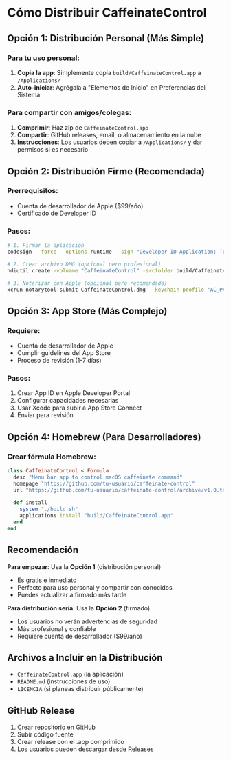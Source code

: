 # Cómo Distribuir CaffeinateControl

## Opción 1: Distribución Personal (Más Simple)

### Para tu uso personal:
1. **Copia la app**: Simplemente copia `build/CaffeinateControl.app` a `/Applications/`
2. **Auto-iniciar**: Agrégala a "Elementos de Inicio" en Preferencias del Sistema

### Para compartir con amigos/colegas:
1. **Comprimir**: Haz zip de `CaffeinateControl.app`
2. **Compartir**: GitHub releases, email, o almacenamiento en la nube
3. **Instrucciones**: Los usuarios deben copiar a `/Applications/` y dar permisos si es necesario

## Opción 2: Distribución Firme (Recomendada)

### Prerrequisitos:
- Cuenta de desarrollador de Apple ($99/año)
- Certificado de Developer ID

### Pasos:
```bash
# 1. Firmar la aplicación
codesign --force --options runtime --sign "Developer ID Application: Tu Nombre" build/CaffeinateControl.app

# 2. Crear archivo DMG (opcional pero profesional)
hdiutil create -volname "CaffeinateControl" -srcfolder build/CaffeinateControl.app -ov -format UDZO CaffeinateControl.dmg

# 3. Notarizar con Apple (opcional pero recomendado)
xcrun notarytool submit CaffeinateControl.dmg --keychain-profile "AC_PASSWORD" --wait
```

## Opción 3: App Store (Más Complejo)

### Requiere:
- Cuenta de desarrollador de Apple
- Cumplir guidelines del App Store
- Proceso de revisión (1-7 días)

### Pasos:
1. Crear App ID en Apple Developer Portal
2. Configurar capacidades necesarias
3. Usar Xcode para subir a App Store Connect
4. Enviar para revisión

## Opción 4: Homebrew (Para Desarrolladores)

### Crear fórmula Homebrew:
```ruby
class CaffeinateControl < Formula
  desc "Menu bar app to control macOS caffeinate command"
  homepage "https://github.com/tu-usuario/caffeinate-control"
  url "https://github.com/tu-usuario/caffeinate-control/archive/v1.0.tar.gz"
  
  def install
    system "./build.sh"
    applications.install "build/CaffeinateControl.app"
  end
end
```

## Recomendación

**Para empezar**: Usa la **Opción 1** (distribución personal)
- Es gratis e inmediato
- Perfecto para uso personal y compartir con conocidos
- Puedes actualizar a firmado más tarde

**Para distribución seria**: Usa la **Opción 2** (firmado)
- Los usuarios no verán advertencias de seguridad
- Más profesional y confiable
- Requiere cuenta de desarrollador ($99/año)

## Archivos a Incluir en la Distribución

- `CaffeinateControl.app` (la aplicación)
- `README.md` (instrucciones de uso)
- `LICENCIA` (si planeas distribuir públicamente)

## GitHub Release

1. Crear repositorio en GitHub
2. Subir código fuente
3. Crear release con el .app comprimido
4. Los usuarios pueden descargar desde Releases